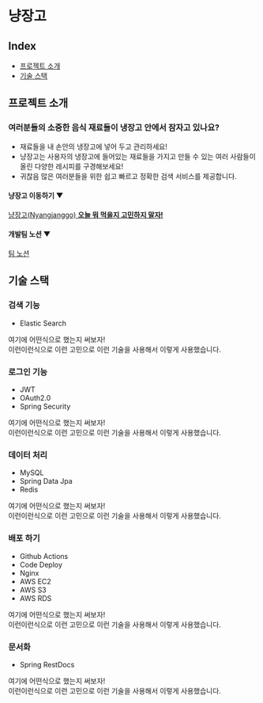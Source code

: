 # 냥장고
## Index
  - [프로젝트 소개](https://github.com/ojy9612/hanghae99_team3/edit/master/README.md#%ED%94%84%EB%A1%9C%EC%A0%9D%ED%8A%B8-%EC%86%8C%EA%B0%9C)
  - [기술 스택](https://github.com/ojy9612/hanghae99_team3/edit/master/README.md#%EA%B8%B0%EC%88%A0-%EC%8A%A4%ED%83%9D)

## 프로젝트 소개

### 여러분들의 소중한 음식 재료들이 냉장고 안에서 잠자고 있나요?

- 재료들을 내 손안의 냉장고에 넣어 두고 관리하세요!
- 냥장고는 사용자의 냉장고에 들어있는 재료들을 가지고 만들 수 있는 여러 사람들이 올린 다양한 레시피를 구경해보세요!
- 귀찮음 많은 여러분들을 위한 쉽고 빠르고 정확한 검색 서비스를 제공합니다.

#### 냥장고 이동하기 ▼
[냥장고(Nyangjanggo) **오늘 뭐 먹을지 고민하지 말자!**](https://nyangjanggo.com/)<br>
#### 개발팀 노션 ▼
[팀 노션](https://www.notion.so/054c350dee7b4ad7b55c4ef878625193)



## 기술 스택

### 검색 기능
- Elastic Search

여기에 어떤식으로 했는지 써보자!<br>
이런이런식으로 이런 고민으로 이런 기술을 사용해서 이렇게 사용했습니다.

### 로그인 기능
- JWT
- OAuth2.0
- Spring Security

여기에 어떤식으로 했는지 써보자!<br>
이런이런식으로 이런 고민으로 이런 기술을 사용해서 이렇게 사용했습니다.

### 데이터 처리
- MySQL
- Spring Data Jpa
- Redis

여기에 어떤식으로 했는지 써보자!<br>
이런이런식으로 이런 고민으로 이런 기술을 사용해서 이렇게 사용했습니다.

### 배포 하기
- Github Actions
- Code Deploy
- Nginx
- AWS EC2
- AWS S3
- AWS RDS

여기에 어떤식으로 했는지 써보자!<br>
이런이런식으로 이런 고민으로 이런 기술을 사용해서 이렇게 사용했습니다.


### 문서화
- Spring RestDocs

여기에 어떤식으로 했는지 써보자!<br>
이런이런식으로 이런 고민으로 이런 기술을 사용해서 이렇게 사용했습니다.


